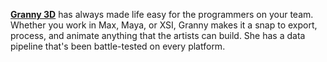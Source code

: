 [**Granny 3D**](https://www.radgametools.com/granny/sdk.html) has always made life easy for the programmers on your team. Whether you work in Max, Maya, or XSI, Granny makes it a snap to export, process, and animate anything that the artists can build. She has a data pipeline that's been battle-tested on every platform.